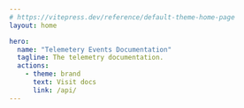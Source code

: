 ```yaml
---
# https://vitepress.dev/reference/default-theme-home-page
layout: home

hero:
  name: "Telemetery Events Documentation"
  tagline: The telemetry documentation.
  actions:
    - theme: brand
      text: Visit docs
      link: /api/
---
```

